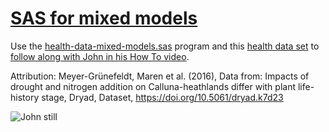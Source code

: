 # [SAS for mixed models](https://www.youtube.com/watch?v=by9hhoDpBIk&list=PLVV6eZFA22QwrXd6nSDU18E6XgXSMOs87)

Use the [health-data-mixed-models.sas](health-data-mixed-models.sas) program and this [health data set](https://github.com/sascommunities/sas-howto-tutorials/blob/master/mixedmodels/Heath%20data.xlsx) to [follow along with John in his How To video](https://www.youtube.com/watch?v=by9hhoDpBIk&list=PLVV6eZFA22QwrXd6nSDU18E6XgXSMOs87).

Attribution: Meyer-Grünefeldt, Maren et al. (2016), Data from: Impacts of drought and nitrogen addition on Calluna-heathlands differ with plant life-history stage, Dryad, Dataset, https://doi.org/10.5061/dryad.k7d23

![John still](https://img.youtube.com/vi/by9hhoDpBIk/0.jpg)


